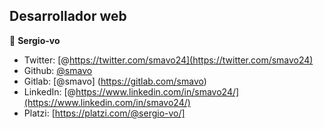 ## Desarrollador web
:bust_in_silhouette: **Sergio-vo**

* Twitter: [@https://twitter.com/smavo24](https://twitter.com/smavo24)
* Github: [@smavo](https://github.com/smavo)
* Gitlab: \[@smavo\] (https://gitlab.com/smavo)
* LinkedIn: [@https://www.linkedin.com/in/smavo24/](https://www.linkedin.com/in/smavo24/)
* Platzi: [https://platzi.com/@sergio-vo/]